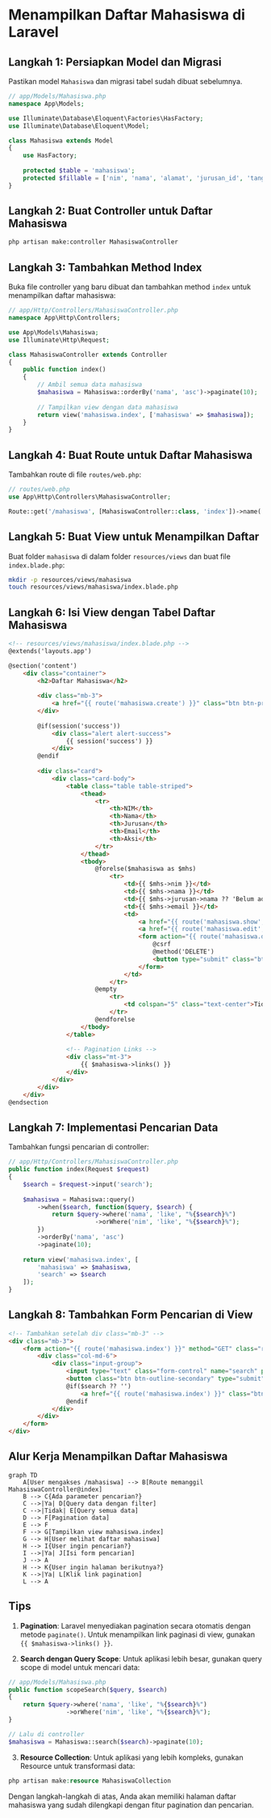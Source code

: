 # Menampilkan Daftar Mahasiswa di Laravel

## Langkah 1: Persiapkan Model dan Migrasi

Pastikan model `Mahasiswa` dan migrasi tabel sudah dibuat sebelumnya.

```php
// app/Models/Mahasiswa.php
namespace App\Models;

use Illuminate\Database\Eloquent\Factories\HasFactory;
use Illuminate\Database\Eloquent\Model;

class Mahasiswa extends Model
{
    use HasFactory;
    
    protected $table = 'mahasiswa';
    protected $fillable = ['nim', 'nama', 'alamat', 'jurusan_id', 'tanggal_lahir', 'email'];
}
```

## Langkah 2: Buat Controller untuk Daftar Mahasiswa

```bash
php artisan make:controller MahasiswaController
```

## Langkah 3: Tambahkan Method Index

Buka file controller yang baru dibuat dan tambahkan method `index` untuk menampilkan daftar mahasiswa:

```php
// app/Http/Controllers/MahasiswaController.php
namespace App\Http\Controllers;

use App\Models\Mahasiswa;
use Illuminate\Http\Request;

class MahasiswaController extends Controller
{
    public function index()
    {
        // Ambil semua data mahasiswa
        $mahasiswa = Mahasiswa::orderBy('nama', 'asc')->paginate(10);
        
        // Tampilkan view dengan data mahasiswa
        return view('mahasiswa.index', ['mahasiswa' => $mahasiswa]);
    }
}
```

## Langkah 4: Buat Route untuk Daftar Mahasiswa

Tambahkan route di file `routes/web.php`:

```php
// routes/web.php
use App\Http\Controllers\MahasiswaController;

Route::get('/mahasiswa', [MahasiswaController::class, 'index'])->name('mahasiswa.index');
```

## Langkah 5: Buat View untuk Menampilkan Daftar

Buat folder `mahasiswa` di dalam folder `resources/views` dan buat file `index.blade.php`:

```bash
mkdir -p resources/views/mahasiswa
touch resources/views/mahasiswa/index.blade.php
```

## Langkah 6: Isi View dengan Tabel Daftar Mahasiswa

```html
<!-- resources/views/mahasiswa/index.blade.php -->
@extends('layouts.app')

@section('content')
    <div class="container">
        <h2>Daftar Mahasiswa</h2>
        
        <div class="mb-3">
            <a href="{{ route('mahasiswa.create') }}" class="btn btn-primary">Tambah Mahasiswa</a>
        </div>
        
        @if(session('success'))
            <div class="alert alert-success">
                {{ session('success') }}
            </div>
        @endif
        
        <div class="card">
            <div class="card-body">
                <table class="table table-striped">
                    <thead>
                        <tr>
                            <th>NIM</th>
                            <th>Nama</th>
                            <th>Jurusan</th>
                            <th>Email</th>
                            <th>Aksi</th>
                        </tr>
                    </thead>
                    <tbody>
                        @forelse($mahasiswa as $mhs)
                            <tr>
                                <td>{{ $mhs->nim }}</td>
                                <td>{{ $mhs->nama }}</td>
                                <td>{{ $mhs->jurusan->nama ?? 'Belum ada jurusan' }}</td>
                                <td>{{ $mhs->email }}</td>
                                <td>
                                    <a href="{{ route('mahasiswa.show', $mhs->id) }}" class="btn btn-sm btn-info">Detail</a>
                                    <a href="{{ route('mahasiswa.edit', $mhs->id) }}" class="btn btn-sm btn-warning">Edit</a>
                                    <form action="{{ route('mahasiswa.destroy', $mhs->id) }}" method="POST" class="d-inline">
                                        @csrf
                                        @method('DELETE')
                                        <button type="submit" class="btn btn-sm btn-danger" onclick="return confirm('Yakin ingin menghapus data ini?')">Hapus</button>
                                    </form>
                                </td>
                            </tr>
                        @empty
                            <tr>
                                <td colspan="5" class="text-center">Tidak ada data mahasiswa</td>
                            </tr>
                        @endforelse
                    </tbody>
                </table>
                
                <!-- Pagination Links -->
                <div class="mt-3">
                    {{ $mahasiswa->links() }}
                </div>
            </div>
        </div>
    </div>
@endsection
```

## Langkah 7: Implementasi Pencarian Data

Tambahkan fungsi pencarian di controller:

```php
// app/Http/Controllers/MahasiswaController.php
public function index(Request $request)
{
    $search = $request->input('search');
    
    $mahasiswa = Mahasiswa::query()
        ->when($search, function($query, $search) {
            return $query->where('nama', 'like', "%{$search}%")
                        ->orWhere('nim', 'like', "%{$search}%");
        })
        ->orderBy('nama', 'asc')
        ->paginate(10);
    
    return view('mahasiswa.index', [
        'mahasiswa' => $mahasiswa,
        'search' => $search
    ]);
}
```

## Langkah 8: Tambahkan Form Pencarian di View

```html
<!-- Tambahkan setelah div class="mb-3" -->
<div class="mb-3">
    <form action="{{ route('mahasiswa.index') }}" method="GET" class="row g-3">
        <div class="col-md-6">
            <div class="input-group">
                <input type="text" class="form-control" name="search" placeholder="Cari berdasarkan nama atau NIM..." value="{{ $search ?? '' }}">
                <button class="btn btn-outline-secondary" type="submit">Cari</button>
                @if($search ?? '')
                    <a href="{{ route('mahasiswa.index') }}" class="btn btn-outline-danger">Reset</a>
                @endif
            </div>
        </div>
    </form>
</div>
```

## Alur Kerja Menampilkan Daftar Mahasiswa

```mermaid
graph TD
    A[User mengakses /mahasiswa] --> B[Route memanggil MahasiswaController@index]
    B --> C{Ada parameter pencarian?}
    C -->|Ya| D[Query data dengan filter]
    C -->|Tidak| E[Query semua data]
    D --> F[Pagination data]
    E --> F
    F --> G[Tampilkan view mahasiswa.index]
    G --> H[User melihat daftar mahasiswa]
    H --> I{User ingin pencarian?}
    I -->|Ya| J[Isi form pencarian]
    J --> A
    H --> K{User ingin halaman berikutnya?}
    K -->|Ya| L[Klik link pagination]
    L --> A
```

## Tips

1. **Pagination**: Laravel menyediakan pagination secara otomatis dengan metode `paginate()`. Untuk menampilkan link paginasi di view, gunakan `{{ $mahasiswa->links() }}`.

2. **Search dengan Query Scope**: Untuk aplikasi lebih besar, gunakan query scope di model untuk mencari data:

```php
// app/Models/Mahasiswa.php
public function scopeSearch($query, $search)
{
    return $query->where('nama', 'like', "%{$search}%")
                ->orWhere('nim', 'like', "%{$search}%");
}

// Lalu di controller
$mahasiswa = Mahasiswa::search($search)->paginate(10);
```

3. **Resource Collection**: Untuk aplikasi yang lebih kompleks, gunakan Resource untuk transformasi data:

```php
php artisan make:resource MahasiswaCollection
```

Dengan langkah-langkah di atas, Anda akan memiliki halaman daftar mahasiswa yang sudah dilengkapi dengan fitur pagination dan pencarian.
